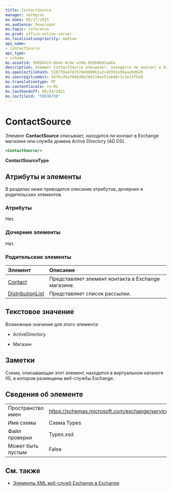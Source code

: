```yaml
---
title: ContactSource
manager: sethgros
ms.date: 09/17/2015
ms.audience: Developer
ms.topic: reference
ms.prod: office-online-server
ms.localizationpriority: medium
api_name:
- ContactSource
api_type:
- schema
ms.assetid: 500b0423-864e-4cde-a39b-6b5b06d1aa6a
description: Элемент ContactSource описывает, находится ли контакт в Exchange магазине или службе домена Active Directory (AD DS).
ms.openlocfilehash: 538739a47d257de90b961a2c4d391e95eae0d620
ms.sourcegitcommit: 54f6cd5a704b36b76d110ee53a6d6c1c3e15f5a9
ms.translationtype: MT
ms.contentlocale: ru-RU
ms.lasthandoff: 09/24/2021
ms.locfileid: "59536738"
---
```

# <a name="contactsource"></a>ContactSource

Элемент **ContactSource** описывает, находится ли контакт в Exchange магазине или службе домена Active Directory (AD DS). 
  
```xml
<ContactSource/>
```

 **ContactSourceType**
## <a name="attributes-and-elements"></a>Атрибуты и элементы

В разделах ниже приводится описание атрибутов, дочерних и родительских элементов.
  
### <a name="attributes"></a>Атрибуты

Нет.
  
### <a name="child-elements"></a>Дочерние элементы

Нет.
  
### <a name="parent-elements"></a>Родительские элементы

|**Элемент**|**Описание**|
|:-----|:-----|
|[Contact](contact.md) <br/> |Представляет элемент контакта в Exchange магазине.  <br/> |
|[DistributionList](distributionlist.md) <br/> |Представляет список рассылки.  <br/> |
   
## <a name="text-value"></a>Текстовое значение

Возможные значения для этого элемента:
  
- ActiveDirectory
    
- Магазин
    
## <a name="remarks"></a>Заметки

Схема, описывающая этот элемент, находится в виртуальном каталоге IIS, в котором размещены веб-службы Exchange.
  
## <a name="element-information"></a>Сведения об элементе

|||
|:-----|:-----|
|Пространство имен  <br/> |https://schemas.microsoft.com/exchange/services/2006/types  <br/> |
|Имя схемы  <br/> |Схема Types  <br/> |
|Файл проверки  <br/> |Types.xsd  <br/> |
|Может быть пустым  <br/> |False  <br/> |
   
## <a name="see-also"></a>См. также



- [Элементы XML веб-служб Exchange в Exchange](ews-xml-elements-in-exchange.md)

